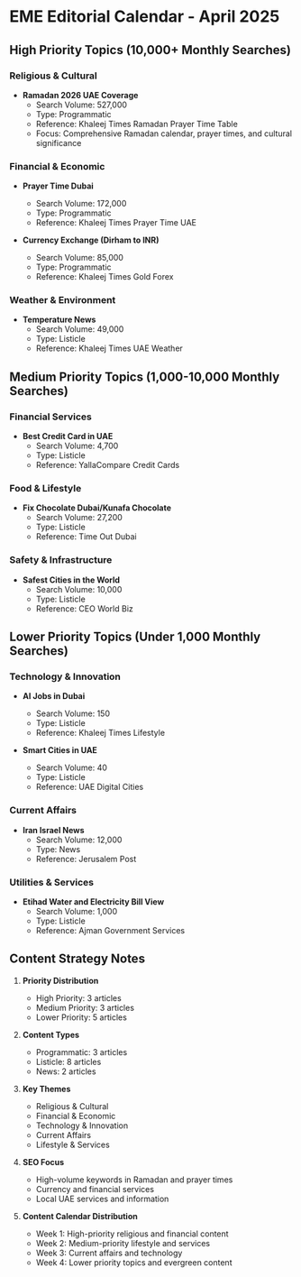 # EME Editorial Calendar - April 2025

## High Priority Topics (10,000+ Monthly Searches)

### Religious & Cultural
- **Ramadan 2026 UAE Coverage**
  - Search Volume: 527,000
  - Type: Programmatic
  - Reference: Khaleej Times Ramadan Prayer Time Table
  - Focus: Comprehensive Ramadan calendar, prayer times, and cultural significance

### Financial & Economic
- **Prayer Time Dubai**
  - Search Volume: 172,000
  - Type: Programmatic
  - Reference: Khaleej Times Prayer Time UAE

- **Currency Exchange (Dirham to INR)**
  - Search Volume: 85,000
  - Type: Programmatic
  - Reference: Khaleej Times Gold Forex

### Weather & Environment
- **Temperature News**
  - Search Volume: 49,000
  - Type: Listicle
  - Reference: Khaleej Times UAE Weather

## Medium Priority Topics (1,000-10,000 Monthly Searches)

### Financial Services
- **Best Credit Card in UAE**
  - Search Volume: 4,700
  - Type: Listicle
  - Reference: YallaCompare Credit Cards

### Food & Lifestyle
- **Fix Chocolate Dubai/Kunafa Chocolate**
  - Search Volume: 27,200
  - Type: Listicle
  - Reference: Time Out Dubai

### Safety & Infrastructure
- **Safest Cities in the World**
  - Search Volume: 10,000
  - Type: Listicle
  - Reference: CEO World Biz

## Lower Priority Topics (Under 1,000 Monthly Searches)

### Technology & Innovation
- **AI Jobs in Dubai**
  - Search Volume: 150
  - Type: Listicle
  - Reference: Khaleej Times Lifestyle

- **Smart Cities in UAE**
  - Search Volume: 40
  - Type: Listicle
  - Reference: UAE Digital Cities

### Current Affairs
- **Iran Israel News**
  - Search Volume: 12,000
  - Type: News
  - Reference: Jerusalem Post

### Utilities & Services
- **Etihad Water and Electricity Bill View**
  - Search Volume: 1,000
  - Type: Listicle
  - Reference: Ajman Government Services

## Content Strategy Notes

1. **Priority Distribution**
   - High Priority: 3 articles
   - Medium Priority: 3 articles
   - Lower Priority: 5 articles

2. **Content Types**
   - Programmatic: 3 articles
   - Listicle: 8 articles
   - News: 2 articles

3. **Key Themes**
   - Religious & Cultural
   - Financial & Economic
   - Technology & Innovation
   - Current Affairs
   - Lifestyle & Services

4. **SEO Focus**
   - High-volume keywords in Ramadan and prayer times
   - Currency and financial services
   - Local UAE services and information

5. **Content Calendar Distribution**
   - Week 1: High-priority religious and financial content
   - Week 2: Medium-priority lifestyle and services
   - Week 3: Current affairs and technology
   - Week 4: Lower priority topics and evergreen content 